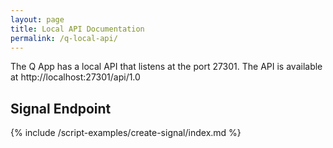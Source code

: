 ```yaml
---
layout: page
title: Local API Documentation
permalink: /q-local-api/
---
```


<link rel="stylesheet" href="{{ "css/code.css"  | relative_url }}">

The Q App has a local API that listens at the port 27301.
The API is available at http://localhost:27301/api/1.0


## Signal Endpoint

{% include /script-examples/create-signal/index.md %}






